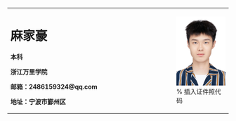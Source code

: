 <table border="0">
  <tr>
    <td width="75%">
      <h1>麻家豪</h1>
      <p><b>本科</b></p>
      <p><b>浙江万里学院</b></p>
      <p><b>邮箱：2486159324@qq.com</b></p>
      <p><b>地址：宁波市鄞州区</b></p>
    </td>
    <td width="25%">
      <img src="/zhengjianzhao.jpg" width="100%">      % 插入证件照代码
    </td>
  </tr>
</table>
